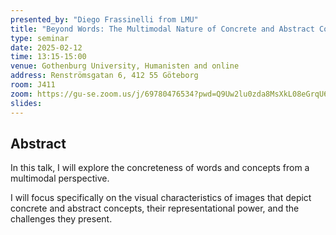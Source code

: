 ```yaml
---
presented_by: "Diego Frassinelli from LMU"
title: "Beyond Words: The Multimodal Nature of Concrete and Abstract Concepts"
type: seminar
date: 2025-02-12
time: 13:15-15:00
venue: Gothenburg University, Humanisten and online
address: Renströmsgatan 6, 412 55 Göteborg
room: J411
zoom: https://gu-se.zoom.us/j/69780476534?pwd=Q9Uw2lu0zda8MsXkL08eGrqU64DMpp.1
slides:
---
```


## Abstract

In this talk, I will explore the concreteness of words and concepts from a multimodal perspective.

I will focus specifically on the visual characteristics of images that depict concrete and abstract concepts,
their representational power, and the challenges they present.
